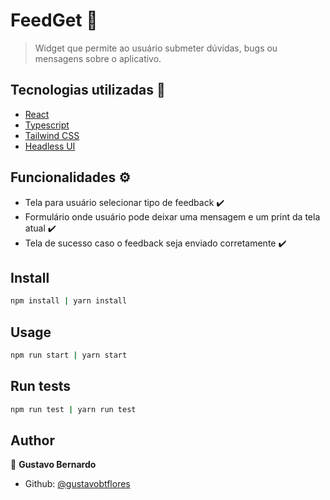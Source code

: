 <h1 align="left">FeedGet 💬</h1>

> Widget que permite ao usuário submeter dúvidas, bugs ou mensagens sobre o aplicativo.

## Tecnologias utilizadas :rocket:

- <a href="https://reactjs.org/">React</a>
- <a href="https://www.typescriptlang.org/">Typescript</a>
- <a href="https://tailwindcss.com/">Tailwind CSS</a>
- <a href="https://headlessui.dev/">Headless UI</a>

## Funcionalidades :gear:

- Tela para usuário selecionar tipo de feedback :heavy_check_mark:
- Formulário onde usuário pode deixar uma mensagem e um print da tela atual :heavy_check_mark:
- Tela de sucesso caso o feedback seja enviado corretamente :heavy_check_mark:


## Install

```sh
npm install | yarn install
```

## Usage

```sh
npm run start | yarn start
```

## Run tests

```sh
npm run test | yarn run test
```

## Author

👤 **Gustavo Bernardo**

- Github: [@gustavobtflores](https://github.com/gustavobtflores)
